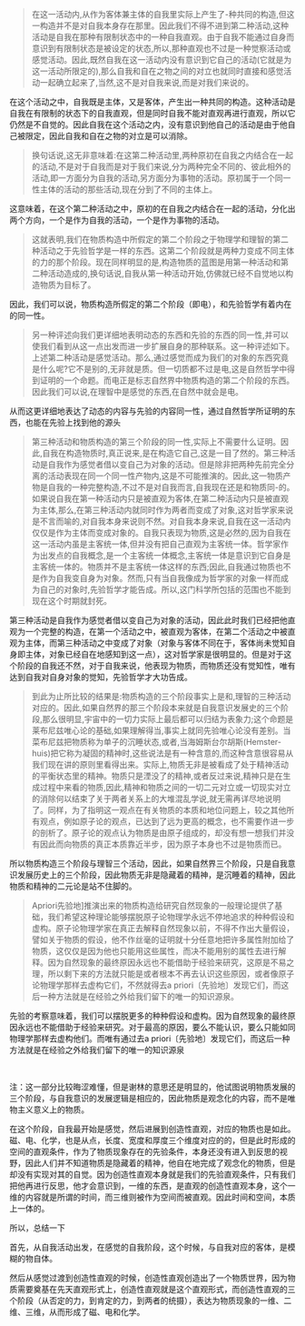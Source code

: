 <blockquote data-pid="OMk61has">在这一活动内,从作为客体兼主体的自我里实际上产生了-种共同的构造,但这一构造并不是对自我本身存在那里。因此我们不得不进到第二种活动,这种活动是自我在那种有限制状态中的一种自我直观。由于自我不能通过自身而意识到有限制状态是被设定的状态,所以,那种直观也不过是一种觉察活动或感觉活动。因此,既然自我在这一活动内没有意识到它自己的活动(它就是为这一活动所限定的),那么自我和自在之物之间的对立也就同时直接和感觉活动一起确立起来了,当然,这不是对自我来说,而是对我们来说的。</blockquote><p data-pid="oMr1XgiT">在这个活动之中，自我既是主体，又是客体，产生出一种共同的构造。这种活动是自我在有限制的状态下的自我直观，但是同时自我不能对直观再进行直观，所以它仍然是不自觉的。因此自我在这个活动之内，没有意识到他自己的活动是由于他自己被限定，因此自我和自在之物的对立是可以消除。</p><blockquote data-pid="oBMDrOCK">换句话说,这无非意味着:在这第二种活动里,两种原初在自我之内结合在一起的活动,不是对于自我而是对于我们来说,分为两种完全不同的、彼此相外的活动,即一方面分为自我的活动,另方面分为事物的活动。原初属于一个同一性主体的活动的那些活动,现在分到了不同的主体上。</blockquote><p data-pid="3s8CsSrG">这意味着，在这个第二种活动之中，原初的在自我之内结合在一起的活动，分化出两个方向，一个是作为自我的活动，一个是作为事物的活动。</p><blockquote data-pid="rnOLeQmI">这就表明,我们在物质构造中所假定的第二个阶段之于物理学和理智的第二种活动之于先验哲学是一样的东西。这第二个阶段就是两种力变成不同主体的力的那个阶段。现在同样明显的是,构造物质的蓝图是用第一种活动和第二种活动造成的,换句话说,自我从第一种活动开始,仿佛就已经不自觉地以构造物质为目标了。</blockquote><p data-pid="lpIVIhMt">因此，我们可以说，物质构造所假定的第二个阶段（即电），和先验哲学有着内在的同一性。</p><blockquote data-pid="2ErM-Oso">另一种评述向我们更详细地表明动态的东西和先验的东西的同一性,并可以使我们看到从这一点出发而进一步扩展自身的那种联系。这一种评述如下。上述第二种活动是感觉活动。那么,通过感觉而成为我们的对象的东西究竟是什么呢?它不是别的,无非就是质。但一切质都不过是电,这是自然哲学中得到证明的一个命题。而电正是标志自然界中物质构造的第二个阶段的东西。因此我们可以说,在理智中是感觉的东西,在自然中就会是电。</blockquote><p data-pid="JtsvYdiX">从而这更详细地表达了动态的内容与先验的内容同一性，通过自然哲学所证明的东西，也能在先验上找到他的源头</p><blockquote data-pid="UA299bxt">第三种活动和物质构造的第三个阶段的同一性,实际上不需要什么证明。因此,自我在构造物质时,真正说来,是在构造它自己,这是一目了然的。第三种活动是自我作为感觉者借以变自己为对象的活动。但是除非把两种先前完全分离的活动表现在同一个同一性产物内,这是不可能推演的。因此,这一物质产物是自我的一种完整构造,不过不是对自我而言,自我现在还是和物质同-的。如果说自我在第一种活动内只是被直观为客体,在第二种活动内只是被直观为主体,那么,在第三种活动内就同时作为两者而变成了对象,这对哲学家来说是不言而喻的,对自我本身来说则不然。对自我本身来说,自我在这一活动内仅仅是作为主体而变成对象的。自我只表现为物质,这是必然的,因为自我在这一活动内虽是主客统一体,但并没有把自己直观为主客统一体。哲学家作为出发点的自我概念,是一个主客统一体概念,主客统一体是意识到它自身是主客统一体的。物质并不是主客统一体这样的东西;因此,自我通过物质也不是作为自我变自身为对象。然而,只有当自我像成为哲学家的对象一样而成为自己的对象时,先验哲学才能告成。所以,这门科学所包括的范围也不能到现在这个时期就封死。</blockquote><p data-pid="4PqytL9k">第三种活动是自我作为感觉者借以变自己为对象的活动，因此此时我们已经把他直观为一个完整的构造，在第一个活动之中，被直观为客体，在第二个活动之中被直观为主体，而第三种活动之中变成了对象（对象与客体不同在于，客体尚未觉知自身即主体，对象已经自在地感知到这一点），这对哲学家是很明显的。但是对于这个阶段的自我还不然，对于自我来说，他表现为物质，而物质还没有觉知性，唯有达到自我对自身对象的觉知，先验哲学才大功告成。</p><blockquote data-pid="UyGdelz_">到此为止所比较的结果是:物质构造的三个阶段事实上是和,理智的三种活动对应的。因此,如果自然界的那三个阶段本来就是自我意识发展史的三个阶段,那么很明显,宇宙中的一切力实际上最后都可以归结为表象力;这个命题是莱布尼兹唯心论的基础,如果理解得当,事实上就同先验唯心论没有差别。当菜布尼兹把物质称为单子的沉睡状态,或者,当海姆斯台尔胡斯(Hemster-huis)把它称为凝固的精神时,这些说法是有一种含意的,而这种含意很容易从我们现在讲的原则里看得出来。实际上,物质无非是被看成了处于精神活动的平衡状态里的精神。物质只是湮没了的精神,或者反过来说,精神只是在生成过程中来看的物质,因此,精神和物质之间的一切二元对立或一切现实对立的消除何以结束了关于两者关系上的大堆混乱学说,就无需再详尽地说明了。同样，为了指明这一观点在有关物质的本质和地位问题上，较之其他所有观点，例如原子论的观点，已达到了远为更高的概念，也不需要作进一步的剖析了。原子论的观点认为物质是由原子组成的，却没有想一想我们并没有因此而向物质的真正本质靠近半步，因为原子本身也不过是物质而已。</blockquote><p data-pid="dHqCgi9a">所以物质构造三个阶段与理智三个活动，因此，如果自然界三个阶段，只是自我意识发展历史上的三个阶段，因此物质无非是隐藏着的精神，是沉睡着的精神，因此物质和精神的二元论是站不住脚的。</p><blockquote data-pid="E5wRo1TL">Apriori先验地]推演出来的物质构造给研究自然现象的一般理论提供了基础，我们希望这种理论能够摆脱原子论物理学永远不停地追求的种种假设和虚构。原子论物理学家在真正去解释自然现象以前，不得不作出大量假设，譬如关于物质的假设，他不作丝毫的证明就十分任意地把许多属性附加给了物质，这仅仅是因为他也只能用这些属性，而决不能用别的属性去进行解释。因为自然现象的最终原因永远也不能借助于经验来研究，这原是不易之理，所以剩下来的方法就只能是或者根本不再去认识这些原因，或者像原子论物理学那样去虚构它们，不然就得去a priori〔先验地〕发现它们，而这后一种方法就是在经验之外给我们留下的唯一的知识源泉。</blockquote><p data-pid="dudhIAxV">先验的考察意味着，我们可以摆脱更多的种种假设和虚构。因为自然现象的最终原因永远也不能借助于经验来研究。对于最高的原因，要么不能认识，要么只能如同物理学那样去虚构他们。而唯有通过去a priori〔先验地〕发现它们，而这后一种方法就是在经验之外给我们留下的唯一的知识源泉</p><p><br></p><p data-pid="K6EYX_Vg">注：这一部分比较晦涩难懂，但是谢林的意思还是明显的，他试图说明物质发展的三个阶段，与自我意识的发展逻辑是相应的，因此物质是观念化的内容，而不是唯物主义意义上的物质。</p><p data-pid="zwwxQFNz">在这个阶段，自我最开始是感觉，然后进展到创造性直观，对应的物质也是如此。磁、电、化学，也是从点，长度、宽度和厚度三个维度对应的的，但是此时形成的空间的直观条件，作为了物质现象存在的先验条件，本身还没有进入到反思的视野，因此人们并不知道物质是隐藏着的精神，他自在地完成了观念化的物质，但是却没有实现对其的自觉。因为创造性直观本身就是我们的先验直观条件，只有我们把他再进行反思，他才会意识到，一维的东西，是直观的创造性直观本身，这个一维的内容就是所谓的时间，而三维则被作为空间而被直观。因此时间和空间，本质上一体的。</p><p data-pid="W1GNq-YB">所以，总结一下</p><p data-pid="E4KG_Mip">首先，从自我活动出发，在感觉的自我阶段，这个时候，与自我对应的客体，是模糊的物自体。</p><p data-pid="nbLG_szt">然后从感觉过渡到创造性直观的时候，创造性直观创造出了一个物质世界，因为物质需要奠基在先天直观形式上，创造性直观就是这个直观形式，而创造性直观的三个阶段（从否定的力，到肯定的力，到两者的统摄），表达为物质现象的一维、二维、三维，从而形成了磁、电和化学。</p><p></p>